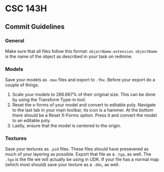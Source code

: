 CSC 143H
====

Commit Guidelines
--------------------------------------

### General

Make sure that all files follow this format: `objectName.extension`. `objectName` is the name of the object as described in your task on redmine.

### Models

Save your models as `.max` files and export to `.fbx`. Before your export do a couple of things.

1. Scale your models to 266.667% of their original size. This can be done by using the Transform Type-in tool.
2. Reset the x-forms of your model and convert to editable poly. Navigate to the last tab in your main toolbar, its icon is a hammer. At the bottom there should be a Reset X-Forms option. Press it and convert the model to an editable poly.
3. Lastly, ensure that the model is centered to the origin.

### Textures

Save your textures as `.psd` files. These files should have presevered as much of your layering as possible. Export that file as a `.tga`, as well. The `.tga` is the file we will actually be using in UDK. If your file has a normal map (which most should) save your texture as a `.dds`, as well.
